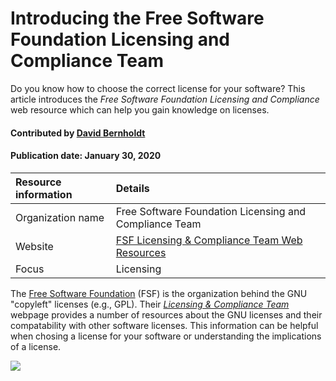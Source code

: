 # Introducing the Free Software Foundation Licensing and Compliance Team
<!-- deck text start --> 
Do you know how to choose the correct license for your software? This article introduces the *Free Software Foundation Licensing and Compliance* web resource which can help you gain knowledge on licenses.
<!-- deck text end --> 

#### Contributed by [David Bernholdt](http://github.com/bernhold "David Bernholdt")

#### Publication date: January 30, 2020

Resource information | Details 
:--- | :--- 
Organization name | Free Software Foundation Licensing and Compliance Team
Website | [FSF Licensing & Compliance Team Web Resources](http://www.fsf.org/licensing/)
Focus | Licensing

The [Free Software Foundation](http://www.fsf.org/) (FSF) is the organization behind the GNU "copyleft" licenses (e.g., GPL).  Their *[Licensing & Compliance Team](http://www.fsf.org/licensing/)* webpage provides a number of resources about the GNU licenses and their compatability with other software licenses.  This information can be helpful when chosing a license for your software or understanding the implications of a license.

<img src='https://github.com/betterscientificsoftware/images/raw/master/Logo-class-fsf-new.png' class='logo' />



<!---
Publish: yes
Categories: collaboration
Topics: licensing
Tags: website
Level: 2
Prerequisites: defaults
Aggregate: none
--->
